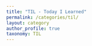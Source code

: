 ```yaml
---
title: "TIL - Today I Learned"
permalink: /categories/til/
layout: category
author_profile: true
taxonomy: TIL
---
```

